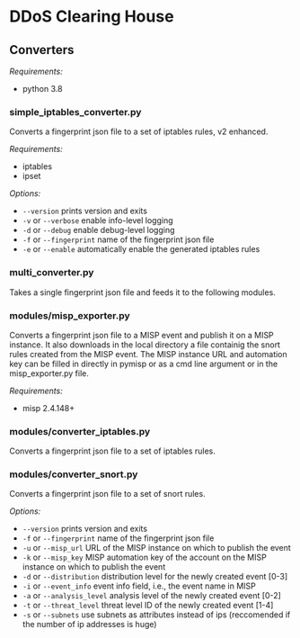 # DDoS Clearing House
## Converters
*Requirements:*
- python 3.8

### simple_iptables_converter.py
Converts a fingerprint json file to a set of iptables rules, v2 enhanced.

*Requirements:*
- iptables
- ipset

*Options:*
- `--version` prints version and exits
- `-v` or `--verbose` enable info-level logging
- `-d` or `--debug` enable debug-level logging
- `-f` or `--fingerprint` name of the fingerprint json file
- `-e` or `--enable` automatically enable the generated iptables rules

### multi_converter.py
Takes a single fingerprint json file and feeds it to the following modules.

### modules/misp_exporter.py
Converts a fingerprint json file to a MISP event and publish it on a MISP instance. It also downloads in the local directory a file containig the snort rules created from the MISP event. The MISP instance URL and automation key can be filled in directly in pymisp or as a cmd line argument or in the misp_exporter.py file.

*Requirements:*
- misp 2.4.148+

### modules/converter_iptables.py
Converts a fingerprint json file to a set of iptables rules.

### modules/converter_snort.py
Converts a fingerprint json file to a set of snort rules.

*Options:*
- `--version` prints version and exits
- `-f` or `--fingerprint` name of the fingerprint json file
- `-u` or `--misp_url` URL of the MISP instance on which to publish the event
- `-k` or `--misp_key` MISP automation key of the account on the MISP instance on which to publish the event
- `-d` or `--distribution` distribution level for the newly created event [0-3]
- `-i` or `--event_info` event info field, i.e., the event name in MISP
- `-a` or `--analysis_level` analysis level of the newly created event [0-2]
- `-t` or `--threat_level` threat level ID of the newly created event [1-4]
- `-s` or `--subnets` use subnets as attributes instead of ips (reccomended if the number of ip addresses is huge)
